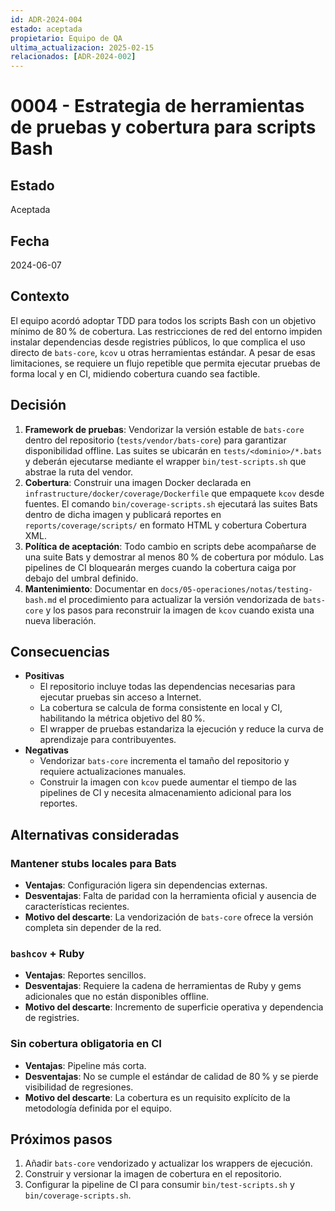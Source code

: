 ```yaml
---
id: ADR-2024-004
estado: aceptada
propietario: Equipo de QA
ultima_actualizacion: 2025-02-15
relacionados: [ADR-2024-002]
---
```

# 0004 - Estrategia de herramientas de pruebas y cobertura para scripts Bash

## Estado
Aceptada

## Fecha
2024-06-07

## Contexto

El equipo acordó adoptar TDD para todos los scripts Bash con un objetivo mínimo de 80 % de cobertura.
Las restricciones de red del entorno impiden instalar dependencias desde registries públicos, lo que
complica el uso directo de `bats-core`, `kcov` u otras herramientas estándar. A pesar de esas limitaciones,
se requiere un flujo repetible que permita ejecutar pruebas de forma local y en CI, midiendo cobertura cuando
sea factible.

## Decisión

1. **Framework de pruebas**: Vendorizar la versión estable de `bats-core` dentro del repositorio
   (`tests/vendor/bats-core`) para garantizar disponibilidad offline. Las suites se ubicarán en `tests/<dominio>/*.bats`
   y deberán ejecutarse mediante el wrapper `bin/test-scripts.sh` que abstrae la ruta del vendor.
2. **Cobertura**: Construir una imagen Docker declarada en `infrastructure/docker/coverage/Dockerfile`
   que empaquete `kcov` desde fuentes. El comando `bin/coverage-scripts.sh` ejecutará las suites Bats dentro de
   dicha imagen y publicará reportes en `reports/coverage/scripts/` en formato HTML y cobertura Cobertura XML.
3. **Política de aceptación**: Todo cambio en scripts debe acompañarse de una suite Bats y demostrar al menos
   80 % de cobertura por módulo. Las pipelines de CI bloquearán merges cuando la cobertura caiga por debajo del
   umbral definido.
4. **Mantenimiento**: Documentar en `docs/05-operaciones/notas/testing-bash.md` el procedimiento para actualizar la versión
   vendorizada de `bats-core` y los pasos para reconstruir la imagen de `kcov` cuando exista una nueva liberación.

## Consecuencias

- **Positivas**
  - El repositorio incluye todas las dependencias necesarias para ejecutar pruebas sin acceso a Internet.
  - La cobertura se calcula de forma consistente en local y CI, habilitando la métrica objetivo del 80 %.
  - El wrapper de pruebas estandariza la ejecución y reduce la curva de aprendizaje para contribuyentes.
- **Negativas**
  - Vendorizar `bats-core` incrementa el tamaño del repositorio y requiere actualizaciones manuales.
  - Construir la imagen con `kcov` puede aumentar el tiempo de las pipelines de CI y necesita almacenamiento
    adicional para los reportes.

## Alternativas consideradas

### Mantener stubs locales para Bats
- **Ventajas**: Configuración ligera sin dependencias externas.
- **Desventajas**: Falta de paridad con la herramienta oficial y ausencia de características recientes.
- **Motivo del descarte**: La vendorización de `bats-core` ofrece la versión completa sin depender de la red.

### `bashcov` + Ruby
- **Ventajas**: Reportes sencillos.
- **Desventajas**: Requiere la cadena de herramientas de Ruby y gems adicionales que no están disponibles offline.
- **Motivo del descarte**: Incremento de superficie operativa y dependencia de registries.

### Sin cobertura obligatoria en CI
- **Ventajas**: Pipeline más corta.
- **Desventajas**: No se cumple el estándar de calidad de 80 % y se pierde visibilidad de regresiones.
- **Motivo del descarte**: La cobertura es un requisito explícito de la metodología definida por el equipo.

## Próximos pasos

1. Añadir `bats-core` vendorizado y actualizar los wrappers de ejecución.
2. Construir y versionar la imagen de cobertura en el repositorio.
3. Configurar la pipeline de CI para consumir `bin/test-scripts.sh` y `bin/coverage-scripts.sh`.

